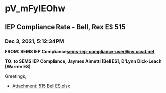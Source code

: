 # pV_mFyIEOhw
## IEP Compliance Rate - Bell, Rex ES 515
### Dec 3, 2021, 5:12:34 PM
**FROM: SEMS IEP Compliance<sems-iep-compliance-user@nv.ccsd.net>**

**TO: to SEMS IEP Compliance, Jaymes Aimetti [Bell ES], D'Lynn Dick-Leach [Warren ES]**


Greetings,  





* [Attachment: 515 Bell ES.xlsx](pV_mFyIEOhw-attachment-1.xlsx)
